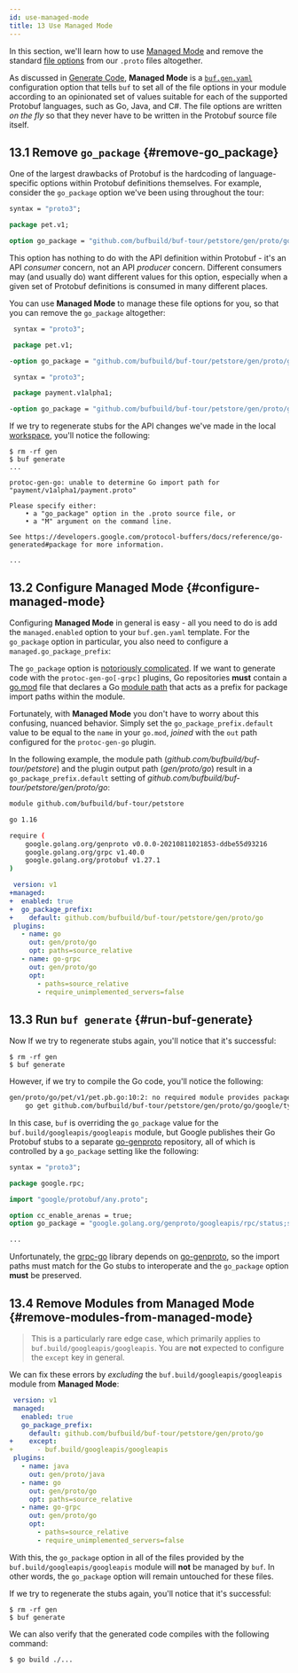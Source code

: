 ```yaml
---
id: use-managed-mode
title: 13 Use Managed Mode
---
```


In this section, we'll learn how to use [Managed Mode](../generate/managed-mode.md) and remove
the standard [file options](https://developers.google.com/protocol-buffers/docs/proto3#options) from
our `.proto` files altogether.

As discussed in [Generate Code](generate-code.md), **Managed Mode** is a
[`buf.gen.yaml`](../configuration/v1/buf-gen-yaml.md) configuration option that tells `buf` to
set all of the file options in your module according to an opinionated set of values suitable for each
of the supported Protobuf languages, such as Go, Java, and C#. The file options are written *on the fly*
so that they never have to be written in the Protobuf source file itself.

## 13.1 Remove `go_package` {#remove-go_package}

One of the largest drawbacks of Protobuf is the hardcoding of language-specific
options within Protobuf definitions themselves. For example, consider the
`go_package` option we've been using throughout the tour:

```protobuf title="petapis/pet/v1/pet.proto" {5}
syntax = "proto3";

package pet.v1;

option go_package = "github.com/bufbuild/buf-tour/petstore/gen/proto/go/pet/v1;petv1";
```

This option has nothing to do with the API definition within Protobuf - it's an API
*consumer* concern, not an API *producer* concern. Different consumers may (and usually do)
want different values for this option, especially when a given set of Protobuf definitions
is consumed in many different places.

You can use **Managed Mode** to manage these file options for you, so that you can remove
the `go_package` altogether:

```protobuf title="petapis/pet/v1/pet.proto" {5}
 syntax = "proto3";

 package pet.v1;

-option go_package = "github.com/bufbuild/buf-tour/petstore/gen/proto/go/pet/v1;petv1";
```

```protobuf title="paymentapis/payment/v1alpha1/payment.proto" {5}
 syntax = "proto3";

 package payment.v1alpha1;

-option go_package = "github.com/bufbuild/buf-tour/petstore/gen/proto/go/payment/v1alpha1;paymentv1alpha1";
```

If we try to regenerate stubs for the API changes we've made in the local [workspace](../reference/workspaces.md),
you'll notice the following:

```terminal
$ rm -rf gen
$ buf generate
...

protoc-gen-go: unable to determine Go import path for "payment/v1alpha1/payment.proto"

Please specify either:
	• a "go_package" option in the .proto source file, or
	• a "M" argument on the command line.

See https://developers.google.com/protocol-buffers/docs/reference/go-generated#package for more information.

...
```

## 13.2 Configure Managed Mode {#configure-managed-mode}

Configuring **Managed Mode** in general is easy - all you need to do is add the `managed.enabled`
option to your `buf.gen.yaml` template. For the `go_package` option in particular, you also
need to configure a `managed.go_package_prefix`:

The `go_package` option is [notoriously complicated](https://developers.google.com/protocol-buffers/docs/reference/go-generated#package).
If we want to generate code with the `protoc-gen-go[-grpc]` plugins, Go repositories **must** contain a
[go.mod](https://golang.org/ref/mod#go-mod-file) file that declares a Go [module path](https://golang.org/ref/mod#glos-module-path)
that acts as a prefix for package import paths within the module.

Fortunately, with **Managed Mode** you don't have to worry about this confusing, nuanced behavior. Simply
set the `go_package_prefix.default` value to be equal to the `name` in your `go.mod`, _joined_ with the `out`
path configured for the `protoc-gen-go` plugin.

In the following example, the module path (*github.com/bufbuild/buf-tour/petstore*) and the plugin output path
(*gen/proto/go*) result in a `go_package_prefix.default` setting of *github.com/bufbuild/buf-tour/petstore/gen/proto/go*:

```sh title="go.mod" {1}
module github.com/bufbuild/buf-tour/petstore

go 1.16

require (
	google.golang.org/genproto v0.0.0-20210811021853-ddbe55d93216
	google.golang.org/grpc v1.40.0
	google.golang.org/protobuf v1.27.1
)
```

```yaml title="buf.gen.yaml" {2-5,8,11}
 version: v1
+managed:
+  enabled: true
+  go_package_prefix:
+    default: github.com/bufbuild/buf-tour/petstore/gen/proto/go
 plugins:
   - name: go
     out: gen/proto/go
     opt: paths=source_relative
   - name: go-grpc
     out: gen/proto/go
     opt:
       - paths=source_relative
       - require_unimplemented_servers=false
```

## 13.3 Run `buf generate` {#run-buf-generate}

Now If we try to regenerate stubs again, you'll notice that it's successful:

```terminal
$ rm -rf gen
$ buf generate
```

However, if we try to compile the Go code, you'll notice the following:

```sh
gen/proto/go/pet/v1/pet.pb.go:10:2: no required module provides package github.com/bufbuild/buf-tour/petstore/gen/proto/go/google/type; to add it:
	go get github.com/bufbuild/buf-tour/petstore/gen/proto/go/google/type
```

In this case, `buf` is overriding the `go_package` value for the `buf.build/googleapis/googleapis` module,
but Google publishes their Go Protobuf stubs to a separate [go-genproto](https://github.com/googleapis/go-genproto)
repository, all of which is controlled by a `go_package` setting like the following:

```protobuf title="google/rpc/status.proto" {8}
syntax = "proto3";

package google.rpc;

import "google/protobuf/any.proto";

option cc_enable_arenas = true;
option go_package = "google.golang.org/genproto/googleapis/rpc/status;status";

...
```

Unfortunately, the [grpc-go](https://github.com/grpc/grpc-go) library depends on [go-genproto](https://github.com/googleapis/go-genproto),
so the import paths must match for the Go stubs to interoperate and the `go_package` option **must** be preserved.

## 13.4 Remove Modules from Managed Mode {#remove-modules-from-managed-mode}

> This is a particularly rare edge case, which primarily applies to `buf.build/googleapis/googleapis`.
> You are **not** expected to configure the `except` key in general.

We can fix these errors by _excluding_ the `buf.build/googleapis/googleapis` module from **Managed Mode**:

```yaml title="buf.gen.yaml" {6-7}
 version: v1
 managed:
   enabled: true
   go_package_prefix:
     default: github.com/bufbuild/buf-tour/petstore/gen/proto/go
+    except:
+      - buf.build/googleapis/googleapis
 plugins:
   - name: java
     out: gen/proto/java
   - name: go
     out: gen/proto/go
     opt: paths=source_relative
   - name: go-grpc
     out: gen/proto/go
     opt:
       - paths=source_relative
       - require_unimplemented_servers=false
```

With this, the `go_package` option in all of the files provided by the `buf.build/googleapis/googleapis` module
will **not** be managed by `buf`. In other words, the `go_package` option will remain untouched for these files.

If we try to regenerate the stubs again, you'll notice that it's successful:

```terminal
$ rm -rf gen
$ buf generate
```

We can also verify that the generated code compiles with the following command:

```terminal
$ go build ./...
```
